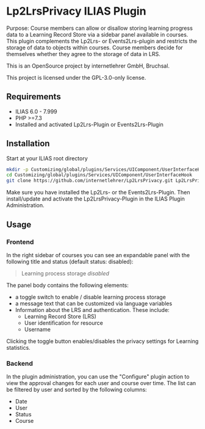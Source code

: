 # Lp2LrsPrivacy ILIAS Plugin

Purpose: Course members can allow or disallow storing learning progress data to a Learning Record Store via a sidebar panel available in courses.
This plugin complements the Lp2Lrs- or Events2Lrs-plugin and restricts the storage of data to objects within courses. Course members decide for themselves whether they agree to the storage of data in LRS. 

This is an OpenSource project by internetlehrer GmbH, Bruchsal.

This project is licensed under the GPL-3.0-only license.

## Requirements

* ILIAS 6.0 - 7.999
* PHP >=7.3
* Installed and activated Lp2Lrs-Plugin or Events2Lrs-Plugin

## Installation

Start at your ILIAS root directory

```bash
mkdir -p Customizing/global/plugins/Services/UIComponent/UserInterfaceHook
cd Customizing/global/plugins/Services/UIComponent/UserInterfaceHook
git clone https://github.com/internetlehrer/Lp2LrsPrivacy.git Lp2LrsPrivacy
```

Make sure you have installed the Lp2Lrs- or the Events2Lrs-Plugin. Then install/update and activate the Lp2LrsPrivacy-Plugin in the ILIAS Plugin Administration. 

## Usage

### Frontend

In the right sidebar of courses you can see an expandable panel with the following title and status (default status: disabled):

> Learning process storage *disabled*

The panel body contains the following elements:

- a toggle switch to enable / disable learning process storage
- a message text that can be customized via language variables
- Information about the LRS and authentication. These include:
  - Learning Record Store (LRS)
  - User identification for resource
  - Username

Clicking the toggle button enables/disables the privacy settings for Learning statistics.

### Backend

In the plugin administration, you can use the "Configure" plugin action to view the approval changes for each user and course over time. The list can be filtered by user and sorted by the following columns:

- Date
- User
- Status
- Course
